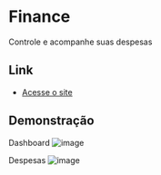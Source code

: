 
# Finance

Controle e acompanhe suas despesas

## Link

- [Acesse o site](http://20.226.29.114/)

## Demonstração

Dashboard
![image](https://github.com/tiago001/finance/assets/13805123/485b5cfd-ec30-4fbd-8efc-a8de4f0cbc87)

Despesas
![image](https://github.com/tiago001/finance/assets/13805123/d57d903e-5008-4ab4-af67-92988b1ad66a)
